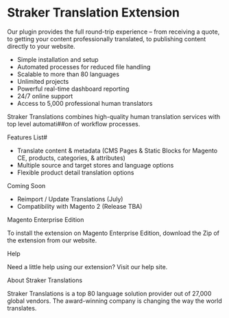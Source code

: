 # Straker Translation Extension

Our plugin provides the full round-trip experience – from receiving a quote, to getting your content professionally translated, to publishing content directly to your website. 

- Simple installation and setup
- Automated processes for reduced file handling
- Scalable to more than 80 languages
- Unlimited projects
- Powerful real-time dashboard reporting
- 24/7 online support
- Access to 5,000 professional human translators 

Straker Translations combines high-quality human translation services with top level automati##on of workflow processes. 

Features List#

- Translate content & metadata (CMS Pages & Static Blocks for Magento CE, products, categories, & attributes)
- Multiple source and target stores and language options
- Flexible product detail translation options

Coming Soon 

- Reimport / Update Translations (July)
- Compatibility with Magento 2 (Release TBA)

Magento Enterprise Edition 

To install the extension on Magento Enterprise Edition, download the Zip of the extension from our website. 

Help 

Need a little help using our extension? Visit our help site. 

About Straker Translations 

Straker Translations is a top 80 language solution provider out of 27,000 global vendors. The award-winning company is changing the way the world translates.

